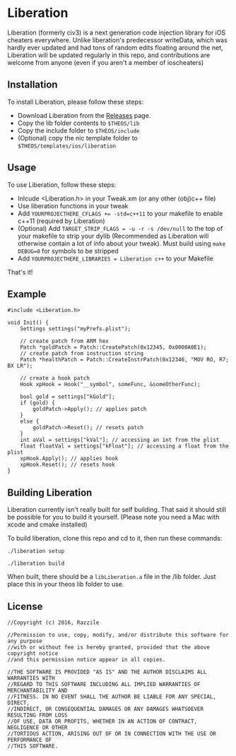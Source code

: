 Liberation
========

Liberation (formerly civ3) is a next generation code injection library for iOS cheaters everywhere.
Unlike liberation's predecessor writeData, which was hardly ever updated and had tons of random edits floating around the net, Liberation will be updated regularly in this repo, and contributions are welcome from anyone (even if you aren't a member of ioscheaters)

## Installation

To install  Liberation, please follow these steps:

* Download Liberation from the [Releases](https://github.com/iOSCheaters/Liberation/releases) page.
* Copy the lib folder contents to `$THEOS/lib`
* Copy the include folder to `$THEOS/include`
* (Optional) copy the nic template folder to `$THEOS/templates/ios/liberation`

## Usage

To use Liberation, follow these steps:

* Inlcude <Liberation.h> in your Tweak.xm (or any other (obj)c++ file)
* Use liberation functions in your tweak
* Add ```YOURPROJECTHERE_CFLAGS += -std=c++11``` to your makefile to enable c++11 (required by Liberation)
* (Optional) Add ```TARGET_STRIP_FLAGS = -u -r -s /dev/null``` to the top of your makefile to strip your dylib (Recommended as Liberation will otherwise contain a lot of info about your tweak). Must build using ```make DEBUG=0``` for symbols to be stripped
* Add ```YOURPROJECTHERE_LIBRARIES = Liberation c++``` to your Makefile

That's it!

## Example

```Logos
#include <Liberation.h>

void Init() {
    Settings settings("myPrefs.plist");

    // create patch from ARM hex
    Patch *goldPatch = Patch::CreatePatch(0x12345, 0x0000A0E1);
    // create patch from instruction string
    Patch *healthPatch = Patch::CreateInstrPatch(0x12346, "MOV RO, R7; BX LR");

    // create a hook patch
    Hook xpHook = Hook("__symbol", someFunc, &someOtherFunc);

    bool gold = settings["kGold"];
    if (gold) {
        goldPatch->Apply(); // applies patch
    }
    else {
        goldPatch->Reset(); // resets patch
    }
    int aVal = settings["kVal"]; // accessing an int from the plist
    float floatVal = settings["kFloat"]; // accessing a float from the plist
    xpHook.Apply(); // applies hook
    xpHook.Reset(); // resets hook
}
```

## Building Liberation
Liberation currently isn't really built for self building. That said it should still be possible for you
to build it yourself. (Please note you need a Mac with xcode and cmake installed)

To build liberation, clone this repo and cd to it, then run these commands:

`./liberation setup`

`./liberation build`

When built, there should be a `libLiberation.a` file in the /lib folder. Just place this in your theos lib folder to use.

## License

```Logos
//Copyright (c) 2016, Razzile

//Permission to use, copy, modify, and/or distribute this software for any purpose
//with or without fee is hereby granted, provided that the above copyright notice
//and this permission notice appear in all copies.

//THE SOFTWARE IS PROVIDED "AS IS" AND THE AUTHOR DISCLAIMS ALL WARRANTIES WITH
//REGARD TO THIS SOFTWARE INCLUDING ALL IMPLIED WARRANTIES OF MERCHANTABILITY AND
//FITNESS. IN NO EVENT SHALL THE AUTHOR BE LIABLE FOR ANY SPECIAL, DIRECT,
//INDIRECT, OR CONSEQUENTIAL DAMAGES OR ANY DAMAGES WHATSOEVER RESULTING FROM LOSS
//OF USE, DATA OR PROFITS, WHETHER IN AN ACTION OF CONTRACT, NEGLIGENCE OR OTHER
//TORTIOUS ACTION, ARISING OUT OF OR IN CONNECTION WITH THE USE OR PERFORMANCE OF
//THIS SOFTWARE.
```
